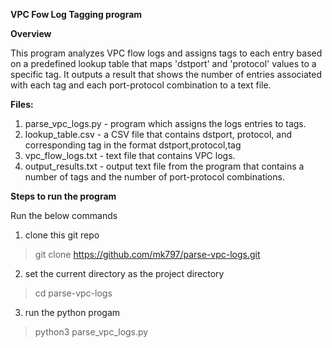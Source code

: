 **VPC Fow Log Tagging program**

**Overview**

This program analyzes VPC flow logs and assigns tags to each entry based on a predefined lookup table 
that maps 'dstport' and 'protocol' values to a specific tag.
It outputs a result that shows the number of entries associated with each tag and each port-protocol combination to a text file.


**Files:**
1. parse_vpc_logs.py - program which assigns the logs entries to tags.
2. lookup_table.csv  - a CSV file that contains dstport, protocol, and corresponding tag in the format dstport,protocol,tag
3. vpc_flow_logs.txt    - text file that contains VPC logs.
3. output_results.txt   - output text file from the program that contains a number of tags and the number of port-protocol combinations.

**Steps to run the program**

Run the below commands
1. clone this git repo
>  git clone https://github.com/mk797/parse-vpc-logs.git
2. set the current directory as the project directory
>   cd parse-vpc-logs
3. run the python progam
>   python3 parse_vpc_logs.py
